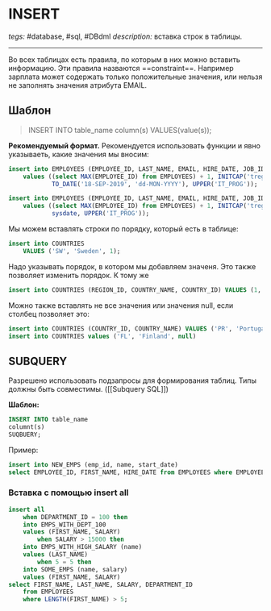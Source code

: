 # INSERT
*tegs:* #database, #sql, #DBdml 
*description:* вставка строк в таблицы.

---
Во всех таблицах есть правила, по которым в них можно вставить информацию. Эти правила назваются ==constraint==. 
Например зарплата может содержать только положительные значения, или нельзя не заполнять значения атрибута EMAIL.

## Шаблон
>INSERT INTO table_name
column(s)
VALUES(value(s));

**Рекомендуемый формат.** Рекомендуется использовать функции и явно указываеть, какие значения мы вносим:
```sql
insert into EMPLOYEES (EMPLOYEE_ID, LAST_NAME, EMAIL, HIRE_DATE, JOB_ID)
    values ((select MAX(EMPLOYEE_ID) from EMPLOYEES) + 1, INITCAP('tregulov'), UPPER('tregulov1'),
            TO_DATE('18-SEP-2019', 'dd-MON-YYYY'), UPPER('IT_PROG'));

insert into EMPLOYEES (EMPLOYEE_ID, LAST_NAME, EMAIL, HIRE_DATE, JOB_ID)
    values ((select MAX(EMPLOYEE_ID) from EMPLOYEES) + 1, INITCAP('tregulov'), UPPER('tregulov2'),
            sysdate, UPPER('IT_PROG'));
```

Мы можем вставлять строки по порядку, который есть в таблице:
```sql
insert into COUNTRIES
	VALUES ('SW', 'Sweden', 1);
```

Надо указывать порядок, в котором мы добавляем значеня. Это также позволяет изменить порядок. К тому же
```sql
insert into COUNTRIES (REGION_ID, COUNTRY_NAME, COUNTRY_ID) VALUES (1, 'Greece', 'GR');
```

Можно также вставлять не все значения или значения null, если столбец позволяет это:
```sql
insert into COUNTRIES (COUNTRY_ID, COUNTRY_NAME) VALUES ('PR', 'Portugal');
insert into COUNTRIES values ('FL', 'Finland', null)
```

## SUBQUERY
Разрешено использовать подзапросы для формирования таблиц. Типы должны быть совместимы.
([[Subquery SQL]])

**Шаблон:**
```sql
INSERT INTO table_name
columnt(s)
SUQBUERY;
```

Пример:
```sql
insert into NEW_EMPS (emp_id, name, start_date)
select EMPLOYEE_ID, FIRST_NAME, HIRE_DATE from EMPLOYEES where EMPLOYEE_ID > 200;
```

### Вставка с помощью insert all
```sql
insert all
    when DEPARTMENT_ID = 100 then
    into EMPS_WITH_DEPT_100
    values (FIRST_NAME, SALARY)
        when SALARY > 15000 then
    into EMPS_WITH_HIGH_SALARY (name)
    values (LAST_NAME)
        when 5 = 5 then
    into SOME_EMPS (name, salary)
    values (FIRST_NAME, SALARY)
select FIRST_NAME, LAST_NAME, SALARY, DEPARTMENT_ID
    from EMPLOYEES
    where LENGTH(FIRST_NAME) > 5;
```